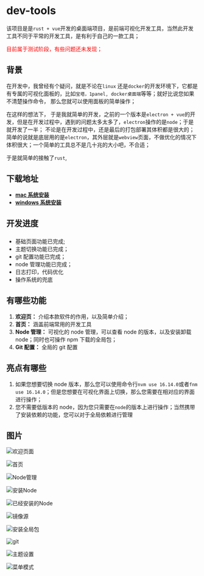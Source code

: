 # dev-tools

该项目是是`rust + vue`开发的桌面端项目，是前端可视化开发工具，当然此开发工具不同于平常的开发工具，是有利于自己的一款工具；

<font color="#ff0000">目前属于测试阶段，有些问题还未发现；</font>

## 背景

在开发中，我曾经有个疑问，就是不论在`linux` 还是`docker`的开发环境下，它都是有专属的可视化面板的，比如`宝塔，1panel, docker桌面端`等等；就好比说您如果不清楚操作命令， 那么您就可以使用面板的简单操作；

在这样的想法下， 于是我就简单的开发，之前的一个版本是`electron + vue`的开发，但是在开发过程中，遇到的问题太多太多了，`electron`操作的是`node`；于是就开发了一半； 不论是在开发过程中，还是最后的打包部署其体积都是很大的；简单的说就是底层用的是`electron`，其外层就是`webview`页面，不做优化的情况下体积很大；一个简单的工具总不是几十兆的大小吧，不合适；

于是就简单的接触了`rust`,

## 下载地址

- [**mac 系统安装**](https://www.wangzevw.com/cdn-file/app/dev-tools/0.0.1/dev-tools_0.0.1_aarch64.dmg)
- [**windows 系统安装**](https://www.wangzevw.com/cdn-file/app/dev-tools/0.0.1/dev-tools_0.0.1_x64-setup.exe)

## 开发进度

### <Badge type="info" text="已完成" />

- 基础页面功能已完成;
- 主题切换功能已完成；
- git 配置功能已完成；
- node 管理功能已完成；
- 日志打印，代码优化
- 操作系统的兜底

## 有哪些功能

1. **欢迎页：** 介绍本款软件的作用，以及简单介绍；
2. **首页：** 涵盖前端常用的开发工具
3. **Node 管理：** 可视化的 node 管理，可以查看 node 的版本，以及安装卸载 node；同时也可操作 npm 下载的全局包；
4. **Git 配置：** 全局的 git 配置

## 亮点有哪些

1. 如果您想要切换 node 版本，那么您可以使用命令行`nvm use 16.14.0`或者`fnm use 16.14.0`；但是您想要在可视化界面上切换，那么您需要在相对应的界面进行操作；
2. 您不需要低版本的 node，因为您只需要在`node`的版本上进行操作；当然携带了安装依赖的功能，您可以对于全局依赖进行管理

## 图片

![欢迎页面](https://www.wangzevw.com/cdn-file/images/image.3k7wazx9ha.webp)

![首页](https://www.wangzevw.com/cdn-file/images/image.lyl6vzj1.webp)

![Node管理](https://www.wangzevw.com/cdn-file/images/image.4n7llvv3zq.webp)

![安装Node](https://www.wangzevw.com/cdn-file/images/image.231r98vwy8.webp)

![已经安装的Node](https://www.wangzevw.com/cdn-file/images/image.6pne9xv39s.webp)

![镜像源](https://www.wangzevw.com/cdn-file/images/image.32humf03cq.webp)

![安装全局包](https://www.wangzevw.com/cdn-file/images/image.5fkh3mew3s.webp)

![git](https://www.wangzevw.com/cdn-file/images/image.7sn3ktth5u.webp)

![主题设置](https://www.wangzevw.com/cdn-file/images/image.lyl71441.webp)

![菜单模式](https://www.wangzevw.com/cdn-file/images/image.2rv0t9ntpo.webp)
